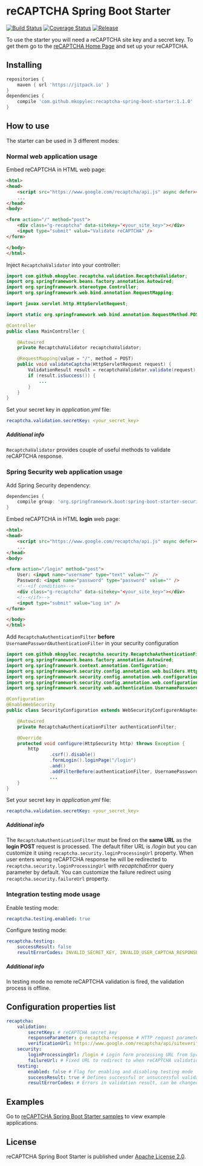 # reCAPTCHA Spring Boot Starter
[![Build Status](https://travis-ci.org/mkopylec/recaptcha-spring-boot-starter.svg?branch=master)](https://travis-ci.org/mkopylec/recaptcha-spring-boot-starter)
[![Coverage Status](https://coveralls.io/repos/mkopylec/recaptcha-spring-boot-starter/badge.svg?branch=master&service=github)](https://coveralls.io/github/mkopylec/recaptcha-spring-boot-starter?branch=master)
[![Release](https://img.shields.io/github/release/mkopylec/recaptcha-spring-boot-starter.svg?label=JitPack)](https://jitpack.io/#mkopylec/recaptcha-spring-boot-starter)

To use the starter you will need a reCAPTCHA site key and a secret key.
To get them go to the [reCAPTCHA Home Page](https://www.google.com/recaptcha/intro/index.html) and set up your reCAPTCHA.

## Installing

```gradle
repositories {
    maven { url 'https://jitpack.io' }
}
dependencies {
    compile 'com.github.mkopylec:recaptcha-spring-boot-starter:1.1.0'
}
```

## How to use
The starter can be used in 3 different modes:

### Normal web application usage
Embed reCAPTCHA in HTML web page:

```html
<html>
<head>
    <script src="https://www.google.com/recaptcha/api.js" async defer></script>
    ...
</head>
<body>

<form action="/" method="post">
    <div class="g-recaptcha" data-sitekey="<your_site_key>"></div>
    <input type="submit" value="Validate reCAPTCHA" />
</form>

</body>
</html>
```

Inject `RecaptchaValidator` into your controller:

```java
import com.github.mkopylec.recaptcha.validation.RecaptchaValidator;
import org.springframework.beans.factory.annotation.Autowired;
import org.springframework.stereotype.Controller;
import org.springframework.web.bind.annotation.RequestMapping;

import javax.servlet.http.HttpServletRequest;

import static org.springframework.web.bind.annotation.RequestMethod.POST;

@Controller
public class MainController {

    @Autowired
    private RecaptchaValidator recaptchaValidator;

    @RequestMapping(value = "/", method = POST)
    public void validateCaptcha(HttpServletRequest request) {
        ValidationResult result = recaptchaValidator.validate(request);
        if (result.isSuccess()) {
            ...
        }
    }
}
```

Set your secret key in _application.yml_ file:

```yaml
recaptcha.validation.secretKey: <your_secret_key>
```

##### Additional info
`RecaptchaValidator` provides couple of useful methods to validate reCAPTCHA response.

### Spring Security web application usage
Add Spring Security dependency:

```gradle
dependencies {
    compile group: 'org.springframework.boot:spring-boot-starter-security:1.3.0.RELEASE'
}
```

Embed reCAPTCHA in HTML **login** web page:

```html
<html>
<head>
    <script src="https://www.google.com/recaptcha/api.js" async defer></script>
    ...
</head>
<body>

<form action="/login" method="post">
    User: <input name="username" type="text" value="" />
    Password: <input name="password" type="password" value="" />
    <!--<if condition>-->
    <div class="g-recaptcha" data-sitekey="<your_site_key>"></div>
    <!--</if>-->
    <input type="submit" value="Log in" />
</form>

</body>
</html>
```

Add `RecaptchaAuthenticationFilter` **before** `UsernamePasswordAuthenticationFilter` in your security configuration

```java
import com.github.mkopylec.recaptcha.security.RecaptchaAuthenticationFilter;
import org.springframework.beans.factory.annotation.Autowired;
import org.springframework.context.annotation.Configuration;
import org.springframework.security.config.annotation.web.builders.HttpSecurity;
import org.springframework.security.config.annotation.web.configuration.EnableWebSecurity;
import org.springframework.security.config.annotation.web.configuration.WebSecurityConfigurerAdapter;
import org.springframework.security.web.authentication.UsernamePasswordAuthenticationFilter;

@Configuration
@EnableWebSecurity
public class SecurityConfiguration extends WebSecurityConfigurerAdapter {

    @Autowired
    private RecaptchaAuthenticationFilter authenticationFilter;

    @Override
    protected void configure(HttpSecurity http) throws Exception {
        http
                .csrf().disable()
                .formLogin().loginPage("/login")
                .and()
                .addFilterBefore(authenticationFilter, UsernamePasswordAuthenticationFilter.class)
                ...
    }
}
```

Set your secret key in _application.yml_ file:

```yaml
recaptcha.validation.secretKey: <your_secret_key>
```

##### Additional info
The `RecaptchaAuthenticationFilter` must be fired on the **same URL** as the **login POST** request is processed.
The default filter URL is _/login_ but you can customize it using `recaptcha.security.loginProcessingUrl` property.
When user enters wrong reCAPTCHA response he will be redirected to `recaptcha.security.loginProcessingUrl` with _recaptchaError_ query parameter by default.
You can customize the failure redirect using `recaptcha.security.failureUrl` property.

### Integration testing mode usage
Enable testing mode:

```yaml
recaptcha.testing.enabled: true
```

Configure testing mode:

```yaml
recaptcha.testing:
    successResult: false
    resultErrorCodes: INVALID_SECRET_KEY, INVALID_USER_CAPTCHA_RESPONSE
```

##### Additional info
In testing mode no remote reCAPTCHA validation is fired, the validation process is offline.

## Configuration properties list

```yaml
recaptcha:
    validation:
        secretKey: # reCAPTCHA secret key
        responseParameter: g-recaptcha-response # HTTP request parameter name containing user reCAPTCHA response.
        verificationUrl: https://www.google.com/recaptcha/api/siteverify # reCAPTCHA validation endpoint
    security:
        loginProcessingUrl: /login # Login form processing URL from Spring Security configuration
        failureUrl: # Fixed URL to redirect to when reCAPTCHA validation fails
    testing:
        enabled: false # Flag for enabling and disabling testing mode
        successResult: true # Defines successful or unsuccessful validation result, can be changed during tests
        resultErrorCodes: # Errors in validation result, can be changed during tests
```

## Examples
Go to [reCAPTCHA Spring Boot Starter samples](https://github.com/mkopylec/recaptcha-spring-boot-starter-samples) to view example applications.

## License
reCAPTCHA Spring Boot Starter is published under [Apache License 2.0](http://www.apache.org/licenses/LICENSE-2.0).
